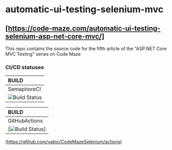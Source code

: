 
# automatic-ui-testing-selenium-mvc 

## [https://code-maze.com/automatic-ui-testing-selenium-asp-net-core-mvc/]

This repo contains the source code for the fifth article of the "ASP.NET Core MVC Testing" series on Code Maze

### CI/CD statuses

| BUILD |
|:----- |
|SemaphoreCI|
| ![Build Status](https://vabic.semaphoreci.com/badges/CodeMazeSelenium/branches/work.svg?key=1db44441-6274-44b9-8df1-7767d407e5e1)

| BUILD |
|:----- |
|GitHubActions|
| [![Build Status](https://github.com/vabic/CodeMazeSelenium/workflows/.github/workflows/ubuntu-docker.yml/badge.svg)]
(https://github.com/vabic/CodeMazeSelenium/actions)
